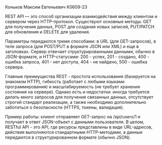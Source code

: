 Коньков Максим Евгеньевич К0609-23



REST API — это способ организации взаимодействия между клиентом и сервером через HTTP-протокол. Существуют основные методы: GET для получения данных, POST для создания новых записей, PUT/PATCH для обновления и DELETE для удаления. 

Параметры передаются тремя способами: в URL (для GET-запросов), в теле запроса (для POST/PUT в формате JSON или XML) и еще в заголовках. Сервер отвечает структурированными данными, обычно в JSON-формате, и HTTP-статусами: 200 - успех, 201 - создано, 400 - ошибка запроса, 401 - нет доступа, 404 - не найдено, 500 - ошибка сервера.

Главные преимущества REST - простота использования (базируется на знакомом HTTP), гибкость (работает с любыми языками программирования) и масштабируемость (не требует хранения состояния на сервере). Однако есть и недостатки: иногда требуется делать много запросов для получения связанных данных, отсутствует строгий стандарт реализации, а также необходимо дополнительно заботиться о безопасности (HTTPS, токены, валидация).

Пример работы: клиент отправляет GET-запрос на /api/users/1 и получает в ответ JSON-объект с данными пользователя. В целом, RESTful API - это API, где ресурсы представлены в виде URL-адресов, действия выполняются стандартными HTTP-методами, а данные передаются в структурированном формате (обычно JSON).
